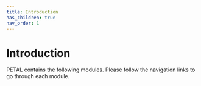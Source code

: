 ```yaml
---
title: Introduction
has_children: true
nav_order: 1
---
```


# Introduction

PETAL contains the following modules. 
Please follow the navigation links to go through each module.


